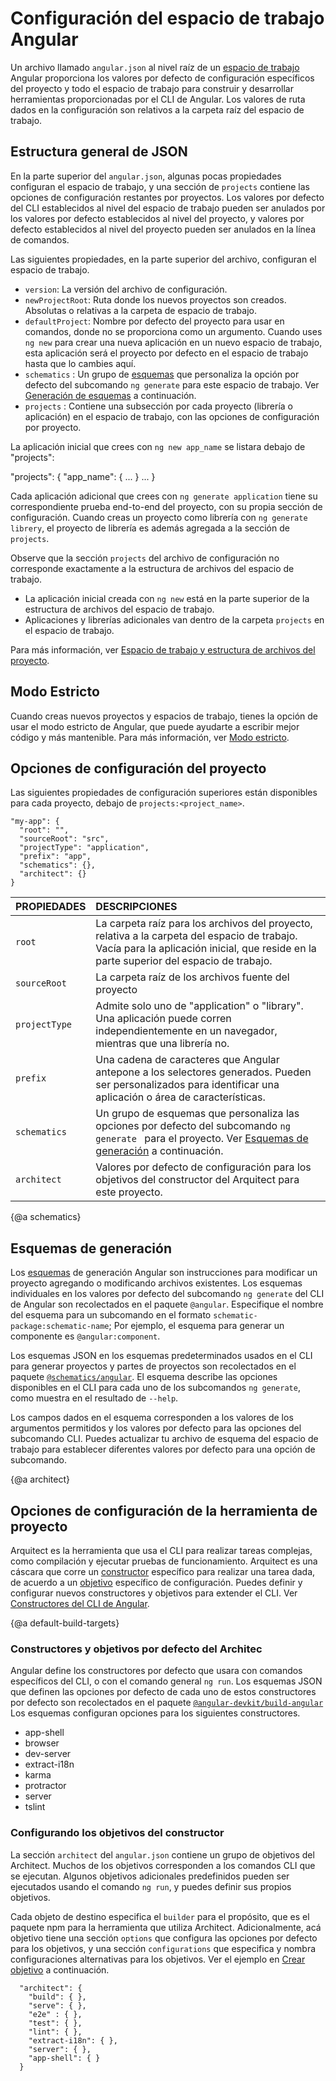 # Configuración del espacio de trabajo Angular

Un archivo llamado `angular.json` al nivel raíz de un [espacio de trabajo](guide/glossary#workspace) Angular proporciona los valores por defecto de configuración específicos del proyecto y todo el espacio de trabajo para construir y desarrollar herramientas proporcionadas por el CLI de Angular. 
Los valores de ruta dados en la configuración son relativos a la carpeta raíz del espacio de trabajo.

## Estructura general de JSON

En la parte superior del `angular.json`, algunas pocas propiedades configuran el espacio de trabajo, y una sección de `projects` contiene las opciones de configuración restantes por proyectos. Los valores por defecto del CLI establecidos al nivel del espacio de trabajo pueden ser anulados por los valores por defecto establecidos al nivel del proyecto, y valores por defecto establecidos al nivel del proyecto pueden ser anulados en la línea de comandos.

Las siguientes propiedades, en la parte superior del archivo, configuran el espacio de trabajo.

* `version`: La versión del archivo de configuración.
* `newProjectRoot`: Ruta donde los nuevos proyectos son creados. Absolutas o relativas a la carpeta de espacio de trabajo.
* `defaultProject`: Nombre por defecto del proyecto para usar en comandos, donde no se proporciona como un argumento. Cuando uses `ng new` para crear una nueva aplicación en un nuevo espacio de trabajo, esta aplicación será el proyecto por defecto en el espacio de trabajo hasta que lo cambies aquí.
* `schematics` : Un grupo de [esquemas](guide/glossary#schematic) que personaliza la opción por defecto del subcomando `ng generate` para este espacio de trabajo. Ver [Generación de esquemas](#schematics) a continuación.
* `projects` : Contiene una subsección por cada proyecto (librería o aplicación) en el espacio de trabajo, con las opciones de configuración por proyecto.

La aplicación inicial que crees con `ng new app_name` se listara debajo de "projects":

<code-example language="json">

"projects": {
"app_name": {
...
}
...
}

</code-example>

Cada aplicación adicional que crees con `ng generate application` tiene su correspondiente prueba end-to-end del proyecto, con su propia sección de configuración.
Cuando creas un proyecto como librería con `ng generate librery`, el proyecto de librería es además agregada a la sección de `projects`.

<div class="alert is-helpful">

Observe que la sección `projects` del archivo de configuración no corresponde exactamente a la estructura de archivos del espacio de trabajo.
- La aplicación inicial creada con `ng new` está en la parte superior de la estructura de archivos del espacio de trabajo.
- Aplicaciones y librerías adicionales van dentro de la carpeta `projects` en el espacio de trabajo.

Para más información, ver [Espacio de trabajo y estructura de archivos del proyecto](guide/file-structure).

</div>

## Modo Estricto

Cuando creas nuevos proyectos y espacios de trabajo, tienes la opción de usar el modo estricto de Angular, que puede ayudarte a escribir mejor código y más mantenible.
Para más información, ver [Modo estricto](/guide/strict-mode).

## Opciones de configuración del proyecto

Las siguientes propiedades de configuración superiores están disponibles para cada proyecto, debajo de `projects:<project_name>`.

<code-example language="json">

    "my-app": {
      "root": "",
      "sourceRoot": "src",
      "projectType": "application",
      "prefix": "app",
      "schematics": {},
      "architect": {}
    }

</code-example>

| PROPIEDADES | DESCRIPCIONES |
| :-------------- | :---------------------------- |
| `root`          | La carpeta raíz para los archivos del proyecto, relativa a la carpeta del espacio de trabajo. Vacía para la aplicación inicial, que reside en la parte superior del espacio de trabajo. |
| `sourceRoot`    | La carpeta raíz de los archivos fuente del proyecto |
| `projectType`   | Admite solo uno de "application" o "library". Una aplicación puede corren independientemente en un navegador, mientras que una librería no. |
| `prefix`        | Una cadena de caracteres que Angular antepone a los selectores generados. Pueden ser personalizados para identificar una aplicación o área de características. |
| `schematics`    | Un grupo de esquemas que personaliza las opciones por defecto del subcomando `ng generate ` para el proyecto. Ver [Esquemas de generación](#schematics) a continuación. |
| `architect`     | Valores por defecto de configuración para los objetivos del constructor del Arquitect para este proyecto. |

{@a schematics}

## Esquemas de generación

Los [esquemas](guide/glossary#schematic) de generación Angular son instrucciones para modificar un proyecto agregando o modificando archivos existentes.
Los esquemas individuales en los valores por defecto del subcomando `ng generate` del CLI de Angular son recolectados en el paquete `@angular`.
Especifique el nombre del esquema para un subcomando en el formato `schematic-package:schematic-name`;
Por ejemplo, el esquema para generar un componente es `@angular:component`.

Los esquemas JSON en los esquemas predeterminados usados en el CLI para generar proyectos y partes de proyectos son recolectados en el paquete [`@schematics/angular`](https://github.com/angular/angular-cli/blob/7.0.x/packages/schematics/angular/application/schema.json).
El esquema describe las opciones disponibles en el CLI para cada uno de los subcomandos `ng generate`, como muestra en el resultado de `--help`.

Los campos dados en el esquema corresponden a los valores de los argumentos permitidos y los valores por defecto para las opciones del subcomando CLI.
Puedes actualizar tu archivo de esquema del espacio de trabajo para establecer diferentes valores por defecto para una opción de subcomando.

{@a architect}

## Opciones de configuración de la herramienta de proyecto

Arquitect es la herramienta que usa el CLI para realizar tareas complejas, como compilación y ejecutar pruebas de funcionamiento.
Arquitect es una cáscara que corre un [constructor](guide/glossary#builder) específico para realizar una tarea dada, de acuerdo a un [objetivo](guide/glossary#target) específico de configuración.
Puedes definir y configurar nuevos constructores y objetivos para extender el CLI.
Ver [Constructores del CLI de Angular](guide/cli-builder).

{@a default-build-targets}

### Constructores y objetivos por defecto del Architec 

Angular define los constructores por defecto que usara con comandos específicos del CLI, o con el comando general `ng run`.
Los esquemas JSON que definen las opciones por defecto de cada uno de estos constructores por defecto son recolectados en el paquete [`@angular-devkit/build-angular`](https://github.com/angular/angular-cli/blob/8.0.x/packages/angular/cli/lib/config/schema.json) 
Los esquemas configuran opciones para los siguientes constructores.

- app-shell
- browser
- dev-server
- extract-i18n
- karma
- protractor
- server
- tslint

### Configurando los objetivos del constructor

La sección `architect` del `angular.json` contiene un grupo de objetivos del Architect.
Muchos de los objetivos corresponden a los comandos CLI que se ejecutan.
Algunos objetivos adicionales predefinidos pueden ser ejecutados usando el comando `ng run`, y puedes definir sus propios objetivos.

Cada objeto de destino especifica el `builder` para el propósito, que es el paquete npm para la herramienta que utiliza Architect.
Adicionalmente, acá objetivo tiene una sección `options` que configura las opciones por defecto para los objetivos, y una sección `configurations` que especifica y nombra configuraciones alternativas para los objetivos.
Ver el ejemplo en [Crear objetivo](#build-target) a continuación.

<code-example language="json">

      "architect": {
        "build": { },
        "serve": { },
        "e2e" : { },
        "test": { },
        "lint": { },
        "extract-i18n": { },
        "server": { },
        "app-shell": { }
      }

</code-example>
